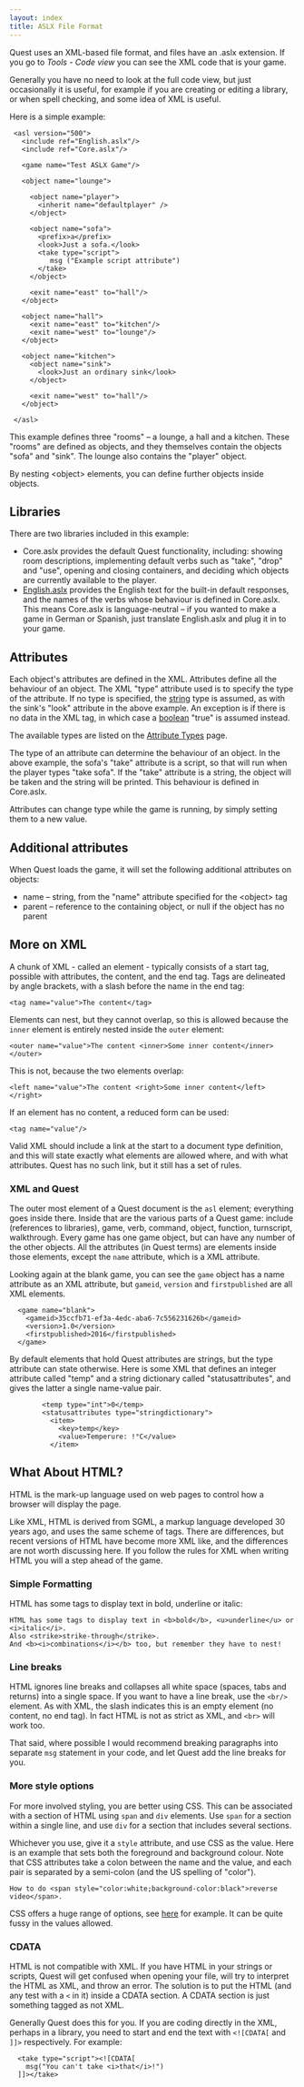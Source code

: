 ```yaml
---
layout: index
title: ASLX File Format
---
```


Quest uses an XML-based file format, and files have an .aslx extension. If you go to _Tools - Code view_ you can see the XML code that is your game. 

Generally you have no need to look at the full code view, but just occasionally it is useful, for example if you are creating or editing a library, or when spell checking, and some idea of XML is useful.

Here is a simple example:

     <asl version="500">
       <include ref="English.aslx"/>
       <include ref="Core.aslx"/>
     
       <game name="Test ASLX Game"/>
     
       <object name="lounge">
     
         <object name="player">
           <inherit name="defaultplayer" />
         </object>
     
         <object name="sofa">
           <prefix>a</prefix>
           <look>Just a sofa.</look>
           <take type="script">
              msg ("Example script attribute")
           </take>
         </object>
     
         <exit name="east" to="hall"/>
       </object>
     
       <object name="hall">
         <exit name="east" to="kitchen"/>
         <exit name="west" to="lounge"/>
       </object>
     
       <object name="kitchen">
         <object name="sink">
           <look>Just an ordinary sink</look>
         </object>
     
         <exit name="west" to="hall"/>
       </object>
     
     </asl>

This example defines three "rooms" – a lounge, a hall and a kitchen. These "rooms" are defined as objects, and they themselves contain the objects "sofa" and "sink". The lounge also contains the "player" object.

By nesting \<object\> elements, you can define further objects inside objects.

Libraries
---------

There are two libraries included in this example:

-   Core.aslx provides the default Quest functionality, including: showing room descriptions, implementing default verbs such as "take", "drop" and "use", opening and closing containers, and deciding which objects are currently available to the player.
-   [English.aslx](translating_quest.html) provides the English text for the built-in default responses, and the names of the verbs whose behaviour is defined in Core.aslx. This means Core.aslx is language-neutral – if you wanted to make a game in German or Spanish, just translate English.aslx and plug it in to your game.

Attributes
----------

Each object's attributes are defined in the XML. Attributes define all the behaviour of an object. The XML "type" attribute used is to specify the type of the attribute. If no type is specified, the [string](types/string.html) type is assumed, as with the sink's "look" attribute in the above example. An exception is if there is no data in the XML tag, in which case a [boolean](types/boolean.html) "true" is assumed instead.

The available types are listed on the [Attribute Types](types/) page.

The type of an attribute can determine the behaviour of an object. In the above example, the sofa's "take" attribute is a script, so that will run when the player types "take sofa". If the "take" attribute is a string, the object will be taken and the string will be printed. This behaviour is defined in Core.aslx.

Attributes can change type while the game is running, by simply setting them to a new value.

Additional attributes
---------------------

When Quest loads the game, it will set the following additional attributes on objects:

-   name – string, from the "name" attribute specified for the \<object\> tag
-   parent – reference to the containing object, or null if the object has no parent




More on XML
-----------

A chunk of XML - called an element - typically consists of a start tag, possible with attributes, the content, and the end tag. Tags are delineated by angle brackets, with a slash before the name in the end tag:
```
<tag name="value">The content</tag>
```
Elements can nest, but they cannot overlap, so this is allowed because the `inner` element is entirely nested inside the `outer` element:
```
<outer name="value">The content <inner>Some inner content</inner></outer>
```
This is not, because the two elements overlap:
```
<left name="value">The content <right>Some inner content</left></right>
```
If an element has no content, a reduced form can be used:
```
<tag name="value"/>
```
Valid XML should include a link at the start to a document type definition, and this will state exactly what elements are allowed where, and with what attributes. Quest has no such link, but it still has a set of rules.

### XML and Quest

The outer most element of a Quest document is the `asl` element; everything goes inside there. Inside that are the various parts of a Quest game: include (references to libraries), game, verb, command, object, function, turnscript, walkthrough. Every game has one game object, but can have any number of the other objects. All the attributes (in Quest terms) are elements inside those elements, except the `name` attribute, which is a XML attribute.

Looking again at the blank game, you can see the `game` object has a name attribute as an XML attribute, but `gameid`, `version` and `firstpublished` are all XML elements.
```
  <game name="blank">
    <gameid>35ccfb71-ef3a-4edc-aba6-7c556231626b</gameid>
    <version>1.0</version>
    <firstpublished>2016</firstpublished>
  </game>
```
By default elements that hold Quest attributes are strings, but the type attribute can state otherwise. Here is some XML that defines an integer attribute called "temp" and a string dictionary called "statusattributes", and gives the latter a single name-value pair.
```
        <temp type="int">0</temp>
        <statusattributes type="stringdictionary">
          <item>
            <key>temp</key>
            <value>Temperure: !°C</value>
          </item>
```


What About HTML?
----------------

HTML is the mark-up language used on web pages to control how a browser will display the page.

Like XML, HTML is derived from SGML, a markup language developed 30 years ago, and uses the same scheme of tags. There are differences, but recent versions of HTML have become more XML like, and the differences are not worth discussing here. If you follow the rules for XML when writing HTML you will a step ahead of the game.


### Simple Formatting

HTML has some tags to display text in bold, underline or italic:
```
HTML has some tags to display text in <b>bold</b>, <u>underline</u> or <i>italic</i>.
Also <strike>strike-through</strike>.
And <b><i>combinations</i></b> too, but remember they have to nest!
```

### Line breaks

HTML ignores line breaks and collapses all white space (spaces, tabs and returns) into a single space. If you want to have a line break, use the `<br/>` element. As with XML, the slash indicates this is an empty element (no content, no end tag). In fact HTML is not as strict as XML, and `<br>` will work too.

That said, where possible I would recommend breaking paragraphs into separate `msg` statement in your code, and let Quest add the line breaks for you.

### More style options

For more involved styling, you are better using CSS. This can be associated with a section of HTML using `span` and `div` elements. Use `span` for a section within a single line, and use `div` for a section that includes several sections.

Whichever you use, give it a `style` attribute, and use CSS as the value. Here is an example that sets both the foreground and background colour. Note that CSS attributes take a colon between the name and the value, and each pair is separated by a semi-colon (and the US spelling of "color").
```
How to do <span style="color:white;background-color:black">reverse video</span>.
```
CSS offers a huge range of options, see [here](http://www.w3schools.com/cssref/) for example. It can be quite fussy in the values allowed.

### CDATA

HTML is not compatible with XML. If you have HTML in your strings or scripts, Quest will get confused when opening your file, will try to interpret the HTML as XML, and throw an error. The solution is to put the HTML (and any test with a `<` in it) inside a CDATA section. A CDATA section is just something tagged as not XML.

Generally Quest does this for you. If you are coding directly in the XML, perhaps in a library, you need to start and end the text with `<![CDATA[` and `]]>` respectively. For example:
```
  <take type="script"><![CDATA[
    msg("You can't take <i>that</i>!")
  ]]></take>
```